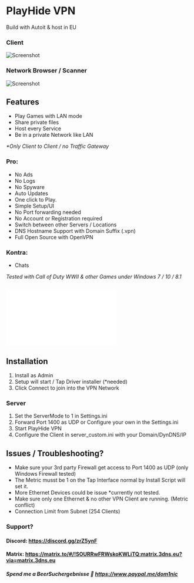 # PlayHide VPN

Build with Autoit & host in EU

### Client
![Screenshot](https://github.com/DoM1niC/PlayHide/blob/master/res/client.png?raw=true)

### Network Browser / Scanner
![Screenshot](https://github.com/DoM1niC/PlayHide/raw/master/res/network-scanner.png?raw=true)

## Features
- Play Games with LAN mode
- Share private files
- Host every Service 
- Be in a private Network like LAN

_*Only Client to Client / no Traffic Gateway_

### Pro:
- No Ads
- No Logs
- No Spyware
- Auto Updates
- One click to Play.
- Simple Setup/UI
- No Port forwarding needed
- No Account or Registration required 
- Switch between other Servers / Locations
- DNS Hostname Support with Domain Suffix (.vpn)
- Full Open Source with OpenVPN

### Kontra:
- Chats

_Tested with Call of Duty WWII & other Games under Windows 7 / 10 / 8.1_

## ![Changelogs](Changelog.md)

## Installation
1. Install as Admin
2. Setup will start / Tap Driver installer (*needed)
3. Click Connect to join into the VPN Network

### Server
1. Set the ServerMode to 1 in Settings.ini
3. Forward Port 1400 as UDP or Configure your own in the Settings.ini
4. Start PlayHide VPN
5. Configure the Client in server_custom.ini with your Domain/DynDNS/IP

## Issues / Troubleshooting?
- Make sure your 3rd party Firewall get access to Port 1400 as UDP (only Windows Firewall tested)
- The Metric musst be 1 on the Tap Interface normal by Install Script will set it.
- More Ethernet Devices could be issue *currently not tested.
- Make sure only one Ethernet & no other VPN Client are running. (Metric conflict)
- Connection Limit from Subnet (254 Clients)

### Support?
#### Discord: https://discord.gg/zrZ5ynF
#### Matrix: https://matrix.to/#/!SOURRwFRWskoKWLiTQ:matrix.3dns.eu?via=matrix.3dns.eu

##### Spend me a BeerSuchergebnisse 🍺 https://www.paypal.me/dom1nic
